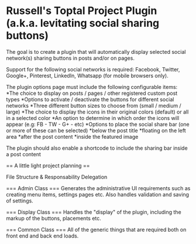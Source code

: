# Russell's Toptal Project Plugin (a.k.a. levitating social sharing buttons)

The goal is to create a plugin that will automatically display selected social network(s) sharing buttons in posts and/or on pages.

Support for the following social networks is required: Facebook, Twitter, Google+, Pinterest, LinkedIn, Whatsapp (for mobile browsers only).

The plugin options page must include the following configurable items:
*The choice to display on posts / pages / other registered custom post types
*Options to activate / deactivate the buttons for different social networks
*Three different button sizes to choose from (small / medium / large)
*The choice to display the icons in their original colors (default) or all in a selected color
*An option to determine in which order the icons will appear (e.g: FB - TW - G+ - etc)
*Options to place the social share bar (one or more of these can be selected)
*below the post title
*floating on the left area
*after the post content
*inside the featured image

The plugin should also enable a shortcode to include the sharing bar inside a post content

== A little light project planning ==

File Structure & Responsability Delegation

=== Admin Class ===
Generates the administrative UI requirements such as creating menu items, settings pages etc. 
Also handles validation and saving of settings. 

=== Display Class ===
Handles the "display" of the plugin, including the markup of the buttons, placements etc. 

=== Common Class ===
All of the generic things that are required both on front end and back end loads. 

